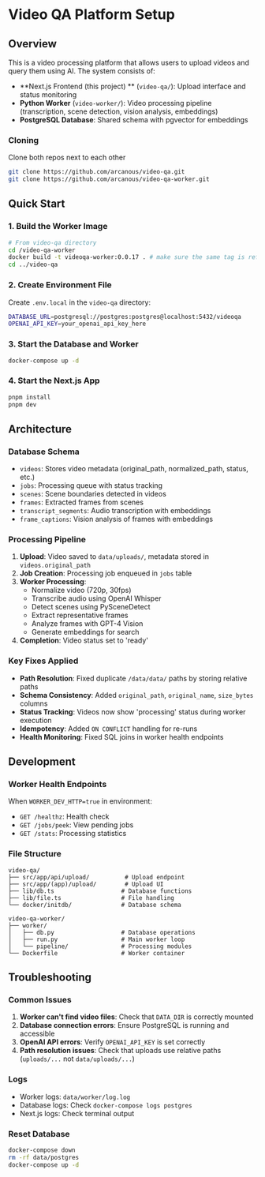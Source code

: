 # Video QA Platform Setup

## Overview
This is a video processing platform that allows users to upload videos and query them using AI. The system consists of:

- **Next.js Frontend (this project) ** (`video-qa/`): Upload interface and status monitoring
- **Python Worker** (`video-worker/`): Video processing pipeline (transcription, scene detection, vision analysis, embeddings)
- **PostgreSQL Database**: Shared schema with pgvector for embeddings

### Cloning

Clone both repos next to each other
```bash
git clone https://github.com/arcanous/video-qa.git
git clone https://github.com/arcanous/video-qa-worker.git

```


## Quick Start

### 1. Build the Worker Image
```bash
# From video-qa directory
cd /video-qa-worker
docker build -t videoqa-worker:0.0.17 . # make sure the same tag is referenced in ./docker-compose.yml
cd ../video-qa
```

### 2. Create Environment File
Create `.env.local` in the `video-qa` directory:
```bash
DATABASE_URL=postgresql://postgres:postgres@localhost:5432/videoqa
OPENAI_API_KEY=your_openai_api_key_here
```

### 3. Start the Database and Worker
```bash
docker-compose up -d
```

### 4. Start the Next.js App
```bash
pnpm install
pnpm dev
```

## Architecture

### Database Schema
- `videos`: Stores video metadata (original_path, normalized_path, status, etc.)
- `jobs`: Processing queue with status tracking
- `scenes`: Scene boundaries detected in videos
- `frames`: Extracted frames from scenes
- `transcript_segments`: Audio transcription with embeddings
- `frame_captions`: Vision analysis of frames with embeddings

### Processing Pipeline
1. **Upload**: Video saved to `data/uploads/`, metadata stored in `videos.original_path`
2. **Job Creation**: Processing job enqueued in `jobs` table
3. **Worker Processing**:
   - Normalize video (720p, 30fps)
   - Transcribe audio using OpenAI Whisper
   - Detect scenes using PySceneDetect
   - Extract representative frames
   - Analyze frames with GPT-4 Vision
   - Generate embeddings for search
4. **Completion**: Video status set to 'ready'

### Key Fixes Applied
- **Path Resolution**: Fixed duplicate `/data/data/` paths by storing relative paths
- **Schema Consistency**: Added `original_path`, `original_name`, `size_bytes` columns
- **Status Tracking**: Videos now show 'processing' status during worker execution
- **Idempotency**: Added `ON CONFLICT` handling for re-runs
- **Health Monitoring**: Fixed SQL joins in worker health endpoints

## Development

### Worker Health Endpoints
When `WORKER_DEV_HTTP=true` in environment:
- `GET /healthz`: Health check
- `GET /jobs/peek`: View pending jobs
- `GET /stats`: Processing statistics

### File Structure
```
video-qa/
├── src/app/api/upload/          # Upload endpoint
├── src/app/(app)/upload/        # Upload UI
├── lib/db.ts                   # Database functions
├── lib/file.ts                 # File handling
└── docker/initdb/              # Database schema

video-qa-worker/
├── worker/
│   ├── db.py                   # Database operations
│   ├── run.py                  # Main worker loop
│   └── pipeline/               # Processing modules
└── Dockerfile                  # Worker container
```

## Troubleshooting

### Common Issues
1. **Worker can't find video files**: Check that `DATA_DIR` is correctly mounted
2. **Database connection errors**: Ensure PostgreSQL is running and accessible
3. **OpenAI API errors**: Verify `OPENAI_API_KEY` is set correctly
4. **Path resolution issues**: Check that uploads use relative paths (`uploads/...` not `data/uploads/...`)

### Logs
- Worker logs: `data/worker/log.log`
- Database logs: Check `docker-compose logs postgres`
- Next.js logs: Check terminal output

### Reset Database
```bash
docker-compose down
rm -rf data/postgres
docker-compose up -d
```
